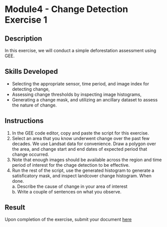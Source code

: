 # Module4 - Change Detection Exercise 1

## Description
In this exercise, we will conduct a simple deforestation assessment using GEE.

## Skills Developed
- Selecting the appropriate sensor, time period, and image index for detecting change,
- Assessing change thresholds by inspecting image histograms,
- Generating a change mask, and utilizing an ancillary dataset to assess the nature of change.

## Instructions
1. In the GEE code editor, copy and paste the script for this exercise.
2. Select an area that you know underwent change over the past few decades. We use Landsat data for convenience. Draw a polygon over the area, and change start and end dates of expected period that change occurred. 
3. Note that enough images should be available across the region and time period of interest for the chage detection to be effective.
4. Run the rest of the script, use the generated histogram to generate a satisficatory mask, and inspect landcover change histogram.
  When done.<br>
  a. Describe the cause of change in your area of interest <br>
  b. Write a couple of sentences on what you observe. <br>

## Result
Upon completion of the exercise, submit your document [here](https://github.com/SERVIR-WA/GALUP/issues/new?assignees=&labels=Exercise+W4M2&template=w4m2-exercise-submission.md&title=Module+2+exercise+%5Breplace+with+your+name%5D)
